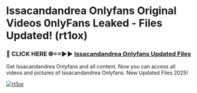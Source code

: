 # Issacandandrea Onlyfans Original Videos 0nlyFans Leaked - Files Updated! (rt1ox)

<h3>🔴 CLICK HERE 🌐==►► <a href="https://tinyurl.com/ehrbuxhb" rel="nofollow">Issacandandrea Onlyfans Updated Files</a></h3>

Get Issacandandrea Onlyfans and all content. Now you can access all videos and pictures of Issacandandrea Onlyfans. New Updated Files 2025!

[![rt1ox](https://i.imgur.com/lVYEuWS.gif)](https://tinyurl.com/ehrbuxhb)
